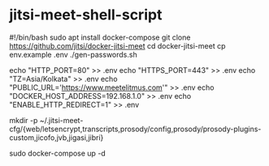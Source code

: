 # jitsi-meet-shell-script

#!/bin/bash
sudo apt install docker-compose
git clone https://github.com/jitsi/docker-jitsi-meet
cd docker-jitsi-meet
cp env.example .env
./gen-passwords.sh

echo "HTTP_PORT=80" >> .env
echo "HTTPS_PORT=443" >> .env
echo "TZ=Asia/Kolkata" >> .env
echo "PUBLIC_URL='https://www.meetelitmus.com'" >> .env
echo "DOCKER_HOST_ADDRESS=192.168.1.0" >> .env
echo "ENABLE_HTTP_REDIRECT=1" >> .env

mkdir -p ~/.jitsi-meet-cfg/{web/letsencrypt,transcripts,prosody/config,prosody/prosody-plugins-custom,jicofo,jvb,jigasi,jibri}


sudo docker-compose up -d

